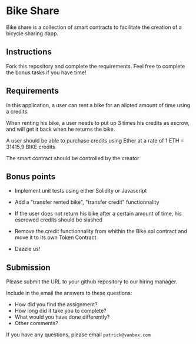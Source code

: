 
# Bike Share

Bike share is a collection of smart contracts to facilitate the creation of a bicycle sharing dapp.


## Instructions

Fork this repository and complete the requirements. Feel free to complete the bonus tasks if you have time!

## Requirements

In this application, a user can rent a bike for an alloted amount of time using a credits.

When renting his bike, a user needs to put up 3 times his credits as escrow, and will get it back when he returns the bike.

A user should be able to purchase credits using Ether at a rate of 1 ETH = 31415.9 BIKE credits

The smart contract should be controlled by the creator

## Bonus points

- Implement unit tests using either Solidity or Javascript

- Add a "transfer rented bike", "transfer credit" functionnality

- If the user does not return his bike after a certain amount of time, his escrowed credits should be slashed

- Remove the credit functionnality from whithin the Bike.sol contract and move it to its own Token Contract

- Dazzle us!



## Submission

Please submit the URL to your github repository to our hiring manager.

Include in the email the answers to these questions:

- How did you find the assignment?
- How long did it take you to complete?
- What would you have done differently?
- Other comments?


If you have any questions, please email `patrick@vanbex.com`